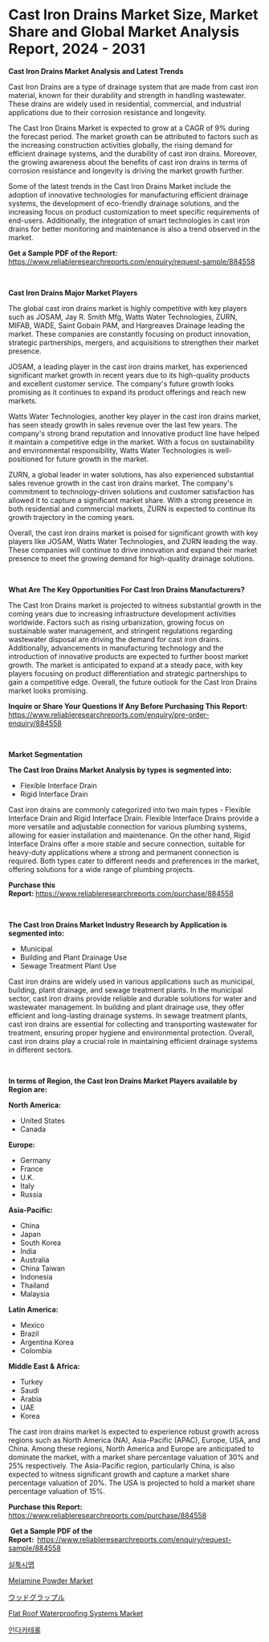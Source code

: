 <p><h1>Cast Iron Drains Market Size, Market Share and Global Market Analysis Report, 2024 - 2031</h1></p><p><strong>Cast Iron Drains Market Analysis and Latest Trends</strong></p>
<p><p>Cast Iron Drains are a type of drainage system that are made from cast iron material, known for their durability and strength in handling wastewater. These drains are widely used in residential, commercial, and industrial applications due to their corrosion resistance and longevity.</p><p>The Cast Iron Drains Market is expected to grow at a CAGR of 9% during the forecast period. The market growth can be attributed to factors such as the increasing construction activities globally, the rising demand for efficient drainage systems, and the durability of cast iron drains. Moreover, the growing awareness about the benefits of cast iron drains in terms of corrosion resistance and longevity is driving the market growth further.</p><p>Some of the latest trends in the Cast Iron Drains Market include the adoption of innovative technologies for manufacturing efficient drainage systems, the development of eco-friendly drainage solutions, and the increasing focus on product customization to meet specific requirements of end-users. Additionally, the integration of smart technologies in cast iron drains for better monitoring and maintenance is also a trend observed in the market.</p></p>
<p><strong>Get a Sample PDF of the Report:&nbsp;</strong> <a href="https://www.reliableresearchreports.com/enquiry/request-sample/884558">https://www.reliableresearchreports.com/enquiry/request-sample/884558</a></p>
<p>&nbsp;</p>
<p><strong>Cast Iron Drains Major Market Players</strong></p>
<p><p>The global cast iron drains market is highly competitive with key players such as JOSAM, Jay R. Smith Mfg, Watts Water Technologies, ZURN, MIFAB, WADE, Saint Gobain PAM, and Hargreaves Drainage leading the market. These companies are constantly focusing on product innovation, strategic partnerships, mergers, and acquisitions to strengthen their market presence.</p><p>JOSAM, a leading player in the cast iron drains market, has experienced significant market growth in recent years due to its high-quality products and excellent customer service. The company's future growth looks promising as it continues to expand its product offerings and reach new markets.</p><p>Watts Water Technologies, another key player in the cast iron drains market, has seen steady growth in sales revenue over the last few years. The company's strong brand reputation and innovative product line have helped it maintain a competitive edge in the market. With a focus on sustainability and environmental responsibility, Watts Water Technologies is well-positioned for future growth in the market.</p><p>ZURN, a global leader in water solutions, has also experienced substantial sales revenue growth in the cast iron drains market. The company's commitment to technology-driven solutions and customer satisfaction has allowed it to capture a significant market share. With a strong presence in both residential and commercial markets, ZURN is expected to continue its growth trajectory in the coming years.</p><p>Overall, the cast iron drains market is poised for significant growth with key players like JOSAM, Watts Water Technologies, and ZURN leading the way. These companies will continue to drive innovation and expand their market presence to meet the growing demand for high-quality drainage solutions.</p></p>
<p>&nbsp;</p>
<p><strong>What Are The Key Opportunities For Cast Iron Drains Manufacturers?</strong></p>
<p><p>The Cast Iron Drains market is projected to witness substantial growth in the coming years due to increasing infrastructure development activities worldwide. Factors such as rising urbanization, growing focus on sustainable water management, and stringent regulations regarding wastewater disposal are driving the demand for cast iron drains. Additionally, advancements in manufacturing technology and the introduction of innovative products are expected to further boost market growth. The market is anticipated to expand at a steady pace, with key players focusing on product differentiation and strategic partnerships to gain a competitive edge. Overall, the future outlook for the Cast Iron Drains market looks promising.</p></p>
<p><strong>Inquire or Share Your Questions If Any Before Purchasing This Report:</strong> <a href="https://www.reliableresearchreports.com/enquiry/pre-order-enquiry/884558">https://www.reliableresearchreports.com/enquiry/pre-order-enquiry/884558</a></p>
<p>&nbsp;</p>
<p><strong>Market Segmentation</strong></p>
<p><strong>The Cast Iron Drains Market Analysis by types is segmented into:</strong></p>
<p><ul><li>Flexible Interface Drain</li><li>Rigid Interface Drain</li></ul></p>
<p><p>Cast iron drains are commonly categorized into two main types - Flexible Interface Drain and Rigid Interface Drain. Flexible Interface Drains provide a more versatile and adjustable connection for various plumbing systems, allowing for easier installation and maintenance. On the other hand, Rigid Interface Drains offer a more stable and secure connection, suitable for heavy-duty applications where a strong and permanent connection is required. Both types cater to different needs and preferences in the market, offering solutions for a wide range of plumbing projects.</p></p>
<p><strong>Purchase this Report:&nbsp;</strong><a href="https://www.reliableresearchreports.com/purchase/884558">https://www.reliableresearchreports.com/purchase/884558</a></p>
<p>&nbsp;</p>
<p><strong>The Cast Iron Drains Market Industry Research by Application is segmented into:</strong></p>
<p><ul><li>Municipal</li><li>Building and Plant Drainage Use</li><li>Sewage Treatment Plant Use</li></ul></p>
<p><p>Cast iron drains are widely used in various applications such as municipal, building, plant drainage, and sewage treatment plants. In the municipal sector, cast iron drains provide reliable and durable solutions for water and wastewater management. In building and plant drainage use, they offer efficient and long-lasting drainage systems. In sewage treatment plants, cast iron drains are essential for collecting and transporting wastewater for treatment, ensuring proper hygiene and environmental protection. Overall, cast iron drains play a crucial role in maintaining efficient drainage systems in different sectors.</p></p>
<p>&nbsp;</p>
<p><strong>In terms of Region, the Cast Iron Drains Market Players available by Region are:</strong></p>
<p>
    <p> <strong> North America: </strong>
        <ul>
            <li>United States</li>
            <li>Canada</li>
        </ul>
        </p> 
    <p> <strong> Europe: </strong>
        <ul>
            <li>Germany</li>
            <li>France</li>
            <li>U.K.</li>
            <li>Italy</li>
            <li>Russia</li>
        </ul>
        </p> 
    <p> <strong> Asia-Pacific: </strong>
        <ul>
            <li>China</li>
            <li>Japan</li>
            <li>South Korea</li>
            <li>India</li>
            <li>Australia</li>
            <li>China Taiwan</li>
            <li>Indonesia</li>
            <li>Thailand</li>
            <li>Malaysia</li>
        </ul>
        </p> 
    <p> <strong> Latin America: </strong>
        <ul>
            <li>Mexico</li>
            <li>Brazil</li>
            <li>Argentina Korea</li>
            <li>Colombia</li>
        </ul>
        </p> 
    <p> <strong> Middle East & Africa: </strong>
        <ul>
            <li>Turkey</li>
            <li>Saudi</li>
            <li>Arabia</li>
            <li>UAE</li>
            <li>Korea</li>
        </ul>
    </p>
    </p>
<p><p>The cast iron drains market is expected to experience robust growth across regions such as North America (NA), Asia-Pacific (APAC), Europe, USA, and China. Among these regions, North America and Europe are anticipated to dominate the market, with a market share percentage valuation of 30% and 25% respectively. The Asia-Pacific region, particularly China, is also expected to witness significant growth and capture a market share percentage valuation of 20%. The USA is projected to hold a market share percentage valuation of 15%.</p></p>
<p><strong>Purchase this Report: </strong><a href="https://www.reliableresearchreports.com/purchase/884558">https://www.reliableresearchreports.com/purchase/884558</a></p>
<p>&nbsp;<strong>Get a Sample PDF of the Report:&nbsp;&nbsp;</strong><a href="https://www.reliableresearchreports.com/enquiry/request-sample/884558">https://www.reliableresearchreports.com/enquiry/request-sample/884558</a></p>
<p><strong></strong></p>
<p><p><a href="https://medium.com/@jackiefauhey9089475/%EC%8B%A4%ED%84%B4%EC%8B%9C%EB%A7%99-%EC%8B%9C%EC%9E%A5-2031%EB%85%84%EA%B9%8C%EC%A7%80%EC%9D%98-%EC%B6%94%EC%84%B8-%EC%98%88%EC%B8%A1-%EB%B0%8F-%EA%B2%BD%EC%9F%81-%EB%B6%84%EC%84%9D-c18e002541e6">실툭시맵</a></p><p><a href="https://github.com/bmorecock/Market-Research-Report-List-2/blob/main/melamine-powder-market.md">Melamine Powder Market</a></p><p><a href="https://medium.com/@briaabshire64/%E6%9C%A8%E8%A3%BD%E3%81%AE%E3%81%8B%E3%81%BF%E5%90%88%E3%82%8F%E3%81%9B%E5%B8%82%E5%A0%B4%E3%83%A1%E3%83%88%E3%83%AA%E3%83%83%E3%82%AF%E3%82%B9%E3%81%AE%E5%BE%A9%E5%8F%B7%E5%8C%96-%E5%B8%82%E5%A0%B4%E3%82%B7%E3%82%A7%E3%82%A2-%E3%83%88%E3%83%AC%E3%83%B3%E3%83%89-%E6%88%90%E9%95%B7%E3%83%91%E3%82%BF%E3%83%BC%E3%83%B3-368adc4c18fb">ウッドグラップル</a></p><p><a href="https://github.com/jsmusil/Market-Research-Report-List-2/blob/main/flat-roof-waterproofing-systems-market.md">Flat Roof Waterproofing Systems Market</a></p><p><a href="https://medium.com/@jackiefauhey9089475/%EC%9D%BC%EB%8B%A8%EC%97%90%EB%A1%A4-%EC%8B%9C%EC%9E%A5%EC%9D%80-2031%EB%85%84%EA%B9%8C%EC%A7%80%EC%9D%98-%EC%8B%9C%EC%9E%A5-%EC%A0%90%EC%9C%A0%EC%9C%A8-%EA%B7%9C%EB%AA%A8-%EB%B0%8F-%EC%98%88%EC%83%81-%EC%98%88%EC%B8%A1%EC%97%90-%EC%B4%88%EC%A0%90%EC%9D%84-%EB%A7%9E%EC%B6%94%EA%B3%A0-%EC%9E%88%EC%8A%B5%EB%8B%88%EB%8B%A4-8049d908b400">인다카테롤</a></p></p>